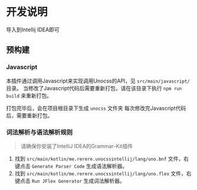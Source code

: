 # 开发说明
导入到Intellij IDEA即可

## 预构建
### Javascript
本插件通过调用Javascript来实现调用Unocss的API，见 `src/main/javascript/` 目录。
当修改了Javascript代码后需要重新打包，请在该目录下执行 `npm run build` 来重新打包。

打包完毕后，会在项目根目录下生成 `unocss` 文件夹
每次修改完Javascript代码后，需要重新打包。

### 词法解析与语法解析规则
> 请确保你安装了IntelliJ IDEA的Grammar-Kit插件
1. 找到 `src/main/kotlin/me.rerere.unocssintellij/lang/uno.bnf` 文件，右键点击 `Generate Parser Code` 生成语法解析器。
2. 找到 `src/main/kotlin/me.rerere.unocssintellij/lang/uno.flex` 文件，右键点击 `Run JFlex Generator` 生成词法解析器。

